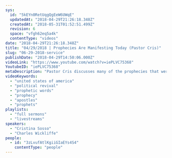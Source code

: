 ```yaml
---
sys:
  id: "5kEYn0RetUqgQgEeW6UWqE"
  updatedAt: "2018-04-29T21:26:18.348Z"
  createdAt: "2018-05-31T01:52:51.499Z"
  revision: 6
  space: "vfgh62eq5a4k"
  contentType: "videos"
date: "2018-04-29T21:26:18.348Z"
title: "04/29/2018 | Prophecies Are Manifesting Today (Pastor Cris)"
slug: "06-29-2018-service"
publishDate: "2018-04-29T14:50:06.000Z"
videoLink: "https://www.youtube.com/watch?v=iePLVC75368"
YoutubeID: "iePLVC75368"
metaDescription: "Pastor Cris discusses many of the prophecies that were released from this ministry. Many of which we are beginning to see the manifestation of today."
videoKeywords:
  - "united states of america"
  - "political revival"
  - "prophetic words"
  - "prophecy"
  - "apostles"
  - "prophets"
playlists:
  - "full sermons"
  - "livestreams"
speakers:
  - "Cristina Sosso"
  - "Charles Wickliffe"
people:
  - id: "3zLvufAtlKgiiGIaEYs4S4"
    contentType: "people"
---
```

